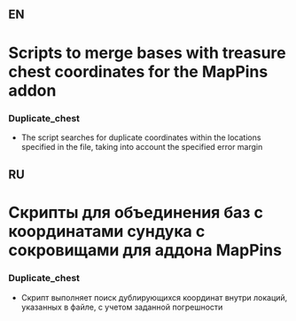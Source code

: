 ## EN
# Scripts to merge bases with treasure chest coordinates for the MapPins addon
### Duplicate_chest
- The script searches for duplicate coordinates within the locations specified in the file, taking into account the specified error margin

## RU
# Скрипты для объединения баз с координатами сундука с сокровищами для аддона MapPins
### Duplicate_chest
- Скрипт выполняет поиск дублирующихся координат внутри локаций, указанных в файле, с учетом заданной погрешности
